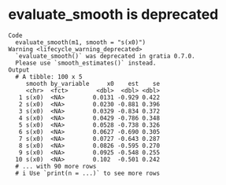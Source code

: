 # evaluate_smooth is deprecated

    Code
      evaluate_smooth(m1, smooth = "s(x0)")
    Warning <lifecycle_warning_deprecated>
      `evaluate_smooth()` was deprecated in gratia 0.7.0.
      Please use `smooth_estimates()` instead.
    Output
      # A tibble: 100 x 5
         smooth by_variable     x0    est    se
         <chr>  <fct>        <dbl>  <dbl> <dbl>
       1 s(x0)  <NA>        0.0131 -0.929 0.422
       2 s(x0)  <NA>        0.0230 -0.881 0.396
       3 s(x0)  <NA>        0.0329 -0.834 0.372
       4 s(x0)  <NA>        0.0429 -0.786 0.348
       5 s(x0)  <NA>        0.0528 -0.738 0.326
       6 s(x0)  <NA>        0.0627 -0.690 0.305
       7 s(x0)  <NA>        0.0727 -0.643 0.287
       8 s(x0)  <NA>        0.0826 -0.595 0.270
       9 s(x0)  <NA>        0.0925 -0.548 0.255
      10 s(x0)  <NA>        0.102  -0.501 0.242
      # ... with 90 more rows
      # i Use `print(n = ...)` to see more rows

